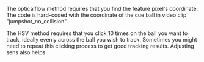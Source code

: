 The opticalflow method requires that you find the feature pixel's coordinate. The code is hard-coded with the coordinate of the cue ball in video clip "jumpshot_no_collision".

The HSV method requires that you click 10 times on the ball you want to track, ideally evenly across the ball you wish to track. Sometimes you might need to repeat this clicking process to get good tracking results. Adjusting sens also helps.
